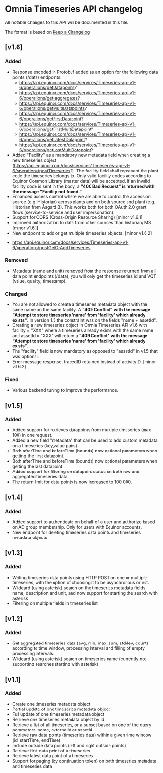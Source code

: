 # Omnia Timeseries API changelog

All notable changes to this API will be documented in this file.

The format is based on [Keep a Changelog](https://keepachangelog.com/en/1.0.0/)

## [v1.6]
### Added
- Response encoded in Protobuf added as an option for the following data points (/data) endpoints:
  * https://api.equinor.com/docs/services/Timeseries-api-v1-6/operations/getDatapoints?
  * https://api.equinor.com/docs/services/Timeseries-api-v1-6/operations/get-aggregates?
  * https://api.equinor.com/docs/services/Timeseries-api-v1-6/operations/getMultiDatapoints?
  * https://api.equinor.com/docs/services/Timeseries-api-v1-6/operations/getFirstDatapoint?
  * https://api.equinor.com/docs/services/Timeseries-api-v1-6/operations/getFirstMultiDatapoint?
  * https://api.equinor.com/docs/services/Timeseries-api-v1-6/operations/getLatestDatapoint?
  * https://api.equinor.com/docs/services/Timeseries-api-v1-6/operations/getLastMultiDatapoint?
- Added "Facility" as a mandatory new metadata field when creating a new timeseries object (https://api.equinor.com/docs/services/Timeseries-api-v1-6/operations/postTimeseries?). The facility field shall represent the plant code the timeseries belongs to. Only valid facility codes according to Equinor Common Library (master data) will be accepted. If an invalid facility code is sent in the body, a **"400 Bad Request" is returned with the message "Facility not found."**
- Enhanced access control where we are able to control the access on source (e.g. Historian) across plants and on both source and plant (e.g. Historian from Åsgard B). This works both for both OAuth 2.0 grant flows (service-to-service and user impersonation).
- Support for CORS (Cross-Origin Resource Sharing) [minor v1.6.1] 
- Improved authorization to data from other sources than historian/IMS [minor v1.6.1]
- New endpoint to add or get multiple timeseries objects: [minor v1.6.2]
 * https://api.equinor.com/docs/services/Timeseries-api-v1-6/operations/postGetOrAddTimeseries


### Removed
- Metadata (name and unit) removed from the response returned from all data point endpoints (/data), you will only get the timeseries id and VQT (value, quality, timestamp).

### Changed
- You are not allowed to create a timeseries metadata object with the same name on the same facility. A **"409 Conflict" with the message "Attempt to store timeseries 'name' from 'facility' which already exists"**. In version 1.5 the constraint was on the fields "name + assetId".
- Creating a new timeseries object in Omnia Timeseries API v1.6 with facility = "XXX" where a timeseries already exists with the same name and assetId = "XXX" will return a **"409 Conflict" with the message "Attempt to store timeseries 'name' from 'facility' which already exists"**.
- The "facility" field is now mandatory as opposed to "assetId" in v1.5 that was optional. 
- Error message response, tracedID returned instead of activityID. [minor v.1.6.2]

### Fixed
- Various backend tuning to improve the performance.

## [v1.5]
### Added
- Added support for retrieves datapoints from multiple timeseries (max 100) in one request.
- Added a new field "metadata" that can be used to add custom metadata on a timeseries (key,value pairs).
- Both afterTime and beforeTime (bounds) now optional parameters when getting the first datapoint.
- Both afterTime and beforeTime (bounds) now optional parameters when getting the last datapoint.
- Added support for filtering on datapoint status on both raw and aggregated timeseries data.
- The return limit for data points is now increased to 100 000.

## [v1.4]
### Added
- Added support to authenticate on behalf of a user and authorize based on AD group membership. Only for users with Equinor accounts.
- New endpoint for deleting timeseries data points and timeseries metadata objects

## [v1.3]
### Added
- Writing timeseries data points using HTTP POST on one or multiple timeseries, with the option of choosing it to be asynchronous or not.
- Wildcard (using asterisk) search on the timeseries metadata fields name, description and unit, and now support for starting the search with asterisk
- Filtering on multiple fields in timeseries list

## [v1.2]
### Added
- Get aggregated timeseries data (avg, min, max, sum, stddev, count) according to time window, processing interval and filling of empty processing intervals.
- Wildcard (using asterisk) search on timeseries name (currently not supporting searches starting with asterisk)

## [v1.1]
### Added
- Create one timeseries metadata object
- Partial update of one timeseries metadata object
- Full update of one timeseries metadata object
- Retrieve one timeseries metadata object by id
- Retrieve a list of all timeseries, or a subset based on one of the query parameters: name, externalId or assetId
- Retrieve raw data points (timeseries data) within a given time window (id, startTime, endTime)
- Include outside data points (left and right outside points)
- Retrieve first data point of a timeseries
- Retrieve latest data point of a timeseries
- Support for paging (by continuation token) on both timeseries metadata and timeseries data

